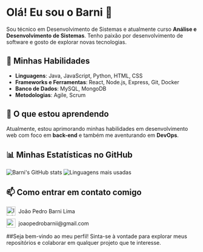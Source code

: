 # Olá! Eu sou o Barni 👋

Sou técnico em Desenvolvimento de Sistemas e atualmente curso **Análise e Desenvolvimento de Sistemas**. Tenho paixão por desenvolvimento de software e gosto de explorar novas tecnologias.

## 🚀 Minhas Habilidades

- **Linguagens**: Java, JavaScript, Python, HTML, CSS
- **Frameworks e Ferramentas**: React, Node.js, Express, Git, Docker
- **Banco de Dados**: MySQL, MongoDB
- **Metodologias**: Agile, Scrum

## 🌱 O que estou aprendendo

Atualmente, estou aprimorando minhas habilidades em desenvolvimento web com foco em **back-end** e também me aventurando em **DevOps**.

## 📊 Minhas Estatísticas no GitHub

![Barni's GitHub stats](https://github-readme-stats.vercel.app/api?username=Barni-i&show_icons=true&theme=radical)
![Linguagens mais usadas](https://github-readme-stats.vercel.app/api/top-langs/?username=Barni-i&layout=compact&theme=radical)

## 📫 Como entrar em contato comigo 
<div style="display: flex; align-items: center;">
    <a href="https://www.linkedin.com/in/jo%C3%A3o-pedro-barni-lima-251105272/">
        <img width="24" height="24" src="https://img.icons8.com/color/48/linkedin.png" alt="linkedin"/>
    </a>
    <span style="margin-left: 8px;">João Pedro Barni Lima</span>
</div>
<div style="display: flex; align-items: center; margin-top: 8px;">
    <a href="mailto:joaopedrobarnii@gmail.com">
        <img width="24" height="24" src="https://img.icons8.com/color/48/gmail-new.png" alt="gmail-new"/>
    </a>
    <span style="margin-left: 8px;">joaopedrobarnii@gmail.com</span>
</div>

##Seja bem-vindo ao meu perfil! Sinta-se à vontade para explorar meus repositórios e colaborar em qualquer projeto que te interesse.
